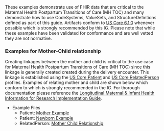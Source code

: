 These examples demonstrate use of FHIR data that are critical to the Maternal Health Postpartum Transitions of Care (MH TOC) and many demonstrate how to use CodeSystems, ValueSets, and StructureDefintions defined as part of this guide. Artifacts conform to [US Core 6.1.0](http://hl7.org/fhir/us/core/STU6.1/index.html) whenever possible which is strongly recommended by this IG. Please note that while these examples have been validated for conformance and are well vetted they are not normative.


### Examples for Mother-Child relationship

Creating linkages between the mother and child is critical to the use case for Maternal Health Postpartum Transitions of Care (MH TOC) since this linkage is generally created created during the delivery encounter. This linkage is established using the [US Core Patient](http://hl7.org/fhir/us/core/STU6.1/StructureDefinition-us-core-patient.html) and [US Core RelatedPerson](http://hl7.org/fhir/us/core/STU6.1/StructureDefinition-us-core-relatedperson.html) profiles. Examples of relating mother and child are shown below which conform to which is strongly recommended in the IG. For thorough documentation please reference the [Longitudinal Maternal & Infant Health Information for Research Implementation Guide](https://build.fhir.org/ig/HL7/fhir-mmm-ig/index.html).   

 - Example Files
	 - Patient: [Mother Example](https://github.com/govhealth/PostpartumTOC/blob/main/input/examples/Patient-example-mom.json)
	 - Patient: [Newborn Example](https://github.com/govhealth/PostpartumTOC/blob/main/input/examples/Patient-example-newborn.json)
	 - RelatedPerson: [Mother Child Relationship](https://github.com/govhealth/PostpartumTOC/blob/main/input/examples/RelatedPerson-example-newborn-mom.json)


